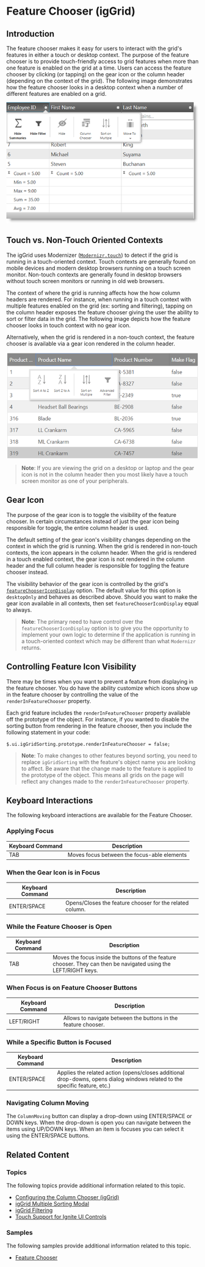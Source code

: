 ﻿<!--
|metadata|
{
    "fileName": "iggrid-feature-chooser",
    "controlName": "igGrid",
    "tags": []
}
|metadata|
-->

# Feature Chooser (igGrid)

## Introduction
The feature chooser makes it easy for users to interact with the grid's features in either a touch or desktop context. The purpose of the feature chooser is to provide touch-friendly access to grid features when more than one feature is enabled on the grid at a time. Users can access the feature chooser by clicking (or tapping) on the gear icon or the column header (depending on the context of the grid).
The following image demonstrates how the feature chooser looks in a desktop context when a number of different features are enabled on a grid.

![Feature chooser in desktop context](images/feature-chooser-desktop.png)
 
## Touch vs. Non-Touch Oriented Contexts
The igGrid uses Modernizer ([`Modernizr.touch`](http://modernizr.com/docs/#touch)) to detect if the grid is running in a touch-oriented context. Touch contexts are generally found on mobile devices and modern desktop browsers running on a touch screen monitor. Non-touch contexts are generally found in desktop browsers without touch screen monitors or running in old web browsers.

The context of where the grid is running affects how the how column headers are rendered. For instance, when running in a touch context with multiple features enabled on the grid (ex: sorting and filtering), tapping on the column header exposes the feature chooser giving the user the ability to sort or filter data in the grid. The following image depicts how the feature chooser looks in touch context with no gear icon.
 
Alternatively, when the grid is rendered in a non-touch context, the feature chooser is available via a gear icon rendered in the column header.

![Feature chooser in touch context](images/feature-chooser-touch.png)

> **Note**: If you are viewing the grid on a desktop or laptop and the gear icon is not in the column header then you most likely have a touch screen monitor as one of your peripherals.

## Gear Icon
The purpose of the gear icon is to toggle the visibility of the feature chooser. In certain circumstances instead of just the gear icon being responsible for toggle, the entire column header is used.

The default setting of the gear icon's visibility changes depending on the context in which the grid is running. When the grid is rendered in non-touch contexts, the icon appears in the column header. When the grid is rendered in a touch enabled context, the gear icon is not rendered in the column header and the full column header is responsible for toggling the feature chooser instead.

The visibility behavior of the gear icon is controlled by the grid's [`featureChooserIconDisplay`](http://help.infragistics.com/jQuery/2014.2/ui.iggrid#options:featureChooserIconDisplay) option. The default value for this option is `desktopOnly` and behaves as described above. Should you want to make the gear icon available in all contexts, then set `featureChooserIconDisplay` equal to always.

> **Note**: The primary need to have control over the `featureChooserIconDisplay` option is to give you the opportunity to implement your own logic to determine if the application is running in a touch-oriented context which may be different than what `Modernizr` returns.

## Controlling Feature Icon Visibility

There may be times when you want to prevent a feature from displaying in the feature chooser. You do have the ability customize which icons show up in the feature chooser by controlling the value of the `renderInFeatureChooser` property.

Each grid feature includes the `renderInFeatureChooser` property available off the prototype of the object. For instance, if you wanted to disable the sorting button from rendering in the feature chooser, then you include the following statement in your code:

    $.ui.igGridSorting.prototype.renderInFeatureChooser = false;

> **Note**: To make changes to other features beyond sorting, you need to replace `igGridSorting` with the feature's object name you are looking to affect.
Be aware that the change made to the feature is applied to the prototype of the object. This means all grids on the page will reflect any changes made to the `renderInFeatureChooser` property.

## Keyboard Interactions

The following keyboard interactions are available for the Feature Chooser.

### Applying Focus
Keyboard Command | Description
--- | ---
TAB | Moves focus between the focus-able elements

### When the Gear Icon is in Focus
Keyboard Command | Description
--- | ---
ENTER/SPACE | Opens/Closes the feature chooser for the related column.

### While the Feature Chooser is Open
Keyboard Command | Description
--- | ---
TAB | Moves the focus inside the buttons of the feature chooser. They can then be navigated using the LEFT/RIGHT keys.

### When Focus is on Feature Chooser Buttons
Keyboard Command | Description
--- | ---
LEFT/RIGHT | Allows to navigate between the buttons in the feature chooser.

### While a Specific Button is Focused
Keyboard Command | Description
--- | ---
ENTER/SPACE | Applies the related action (opens/closes additional drop-downs, opens dialog windows related to the specific feature, etc.)

### Navigating Column Moving
The `ColumnMoving` button can display a drop-down using ENTER/SPACE or DOWN keys. 
When the drop-down is open you can navigate between the items using UP/DOWN keys. When an item is focuses you can select it using the ENTER/SPACE buttons.

## Related Content
### Topics
The following topics provide additional information related to this topic.

- [Configuring the Column Chooser (igGrid)](igGrid-Hiding-Column-Chooser.html)
- [igGrid Multiple Sorting Modal](igGrid-Multiple-Sorting-Dialog.html)
- [igGrid Filtering](igGrid-Filtering.html)
- [Touch Support for Ignite UI Controls](Touch-Support-for-NetAdvantage-for-jQuery-Controls.html)

### Samples
The following samples provide additional information related to this topic.

- [Feature Chooser](%%SamplesUrl%%/grid/feature-chooser)
